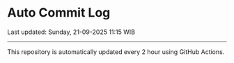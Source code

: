 # Auto Commit Log

Last updated: Sunday, 21-09-2025 11:15 WIB

---

This repository is automatically updated every 2 hour using GitHub Actions.

